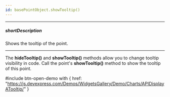 ```yaml
---
id: basePointObject.showTooltip()
---
```

---
##### shortDescription
Shows the tooltip of the point.

---
The **hideTooltip()** and **showTooltip()** methods allow you to change tooltip visibility in code. Call the point's **showTooltip()** method to show the tooltip of this point.

#include btn-open-demo with {
    href: "https://js.devexpress.com/Demos/WidgetsGallery/Demo/Charts/APIDisplayATooltip/"
}